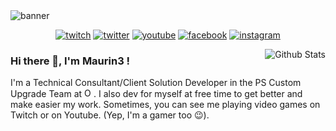 <img src="https://yt3.ggpht.com/lezaEywojLQLsWY0mtY6ISu8xBRPyfFTbnIGdJv9HBfeBMyhVd-zIm8oPEESqZ4R7ySCEVSz=w1500-fcrop64=1,00004a57ffffb5b9-k-c0xffffffff" alt="banner"/>

<p align="center">
    <a href="https://www.twitch.tv/maurin3"><img src="https://img.shields.io/badge/-Maurin3-C4246A?logo=twitch&labelColor=222222" alt="twitch"/></a>
    <a href="https://twitter.com/Maurin3_1994"><img src="https://img.shields.io/badge/-@Maurin3_1994-C4246A?logo=twitter&labelColor=222222" alt="twitter"/></a>
    <a href="https://www.youtube.com/c/Maurin3"><img src="https://img.shields.io/badge/-Maurin3-C4246A?logo=youtube&labelColor=222222" alt="youtube"/></a>
    <a href="https://www.facebook.com/Maurin3YT"><img src="https://img.shields.io/badge/-Maurin3YT-C4246A?logo=facebook&labelColor=222222" alt="facebook"/></a>
    <a href="https://www.instagram.com/maurin3_1994"><img src="https://img.shields.io/badge/-Maurin3_1994-C4246A?logo=instagram&labelColor=222222" alt="instagram"/></a>
</p>
<a href="https://github.com/anuraghazra/github-readme-stats">
    <img align="right" src="https://github-readme-stats.vercel.app/api?username=Maurin3&hide_rank=true&count_private=true&show_icons=true&include_all_commits=true&hide_border=true&title_color=6b72fa&text_color=db3d82&bg_color=020536&icon_color=6b72fa" alt="Github Stats"/>
</a>
<h3>Hi there 👋, I'm Maurin3 !</h3>
<p>I'm a Technical Consultant/Client Solution Developer in the PS Custom Upgrade Team at <a href="http://www.odoo.com"><img src="https://odoocdn.com/openerp_website/static/src/img/assets/png/odoo_logo_tiny.png" height="15" alt="Odoo"/></a>. I also dev for myself at free time to get better and make easier my work. Sometimes, you can see me playing video games on Twitch or on Youtube. (Yep, I'm a gamer too 😉).</p>
